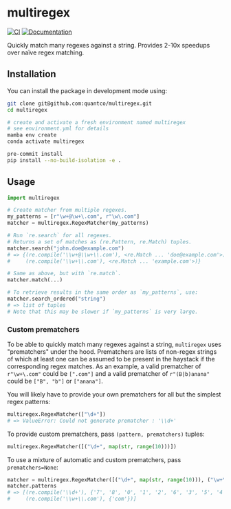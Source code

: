 # multiregex

[![CI](https://github.com/Quantco/multiregex/actions/workflows/ci.yml/badge.svg)](https://github.com/Quantco/multiregex/actions/workflows/ci.yml)
[![Documentation](https://img.shields.io/badge/docs-latest-success?style=plastic)](https://docs.dev.quantco.cloud/qc-github-artifacts/Quantco/multiregex/latest/index.html)

Quickly match many regexes against a string. Provides 2-10x speedups over naïve regex matching.

## Installation

You can install the package in development mode using:

```bash
git clone git@github.com:quantco/multiregex.git
cd multiregex

# create and activate a fresh environment named multiregex
# see environment.yml for details
mamba env create
conda activate multiregex

pre-commit install
pip install --no-build-isolation -e .
```


## Usage

```py
import multiregex

# Create matcher from multiple regexes.
my_patterns = [r"\w+@\w+\.com", r"\w\.com"]
matcher = multiregex.RegexMatcher(my_patterns)

# Run `re.search` for all regexes.
# Returns a set of matches as (re.Pattern, re.Match) tuples.
matcher.search("john.doe@example.com")
# => {(re.compile('\\w+@\\w+\\.com'), <re.Match ... 'doe@example.com'>),
#     (re.compile('\\w+\\.com'), <re.Match ... 'example.com'>)}

# Same as above, but with `re.match`.
matcher.match(...)

# To retrieve results in the same order as `my_patterns`, use:
matcher.search_ordered("string")
# => list of tuples
# Note that this may be slower if `my_patterns` is very large.
```

### Custom prematchers

To be able to quickly match many regexes against a string, `multiregex` uses
"prematchers" under the hood. Prematchers are lists of non-regex strings of which
at least one can be assumed to be present in the haystack if the corresponding regex matches.
As an example, a valid prematcher of `r"\w+\.com"` could be `[".com"]` and a valid
prematcher of `r"(B|b)anana"` could be `["B", "b"]` or `["anana"]`.

You will likely have to provide your own prematchers for all but the simplest
regex patterns:

```py
multiregex.RegexMatcher(["\d+"])
# => ValueError: Could not generate prematcher : '\\d+'
```

To provide custom prematchers, pass `(pattern, prematchers)` tuples:

```py
multiregex.RegexMatcher([("\d+", map(str, range(10)))])
```

To use a mixture of automatic and custom prematchers, pass `prematchers=None`:

```py
matcher = multiregex.RegexMatcher([("\d+", map(str, range(10))), ("\w+\.com", None)])
matcher.patterns
# => [(re.compile('\\d+'), {'7', '8', '0', '1', '2', '6', '3', '5', '4', '9'}),
#     (re.compile('\\w+\\.com'), {'com'})]
```
